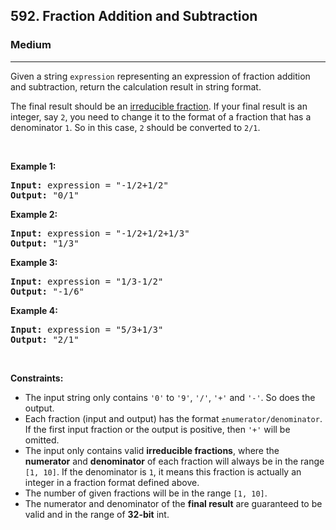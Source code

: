 <h2>592. Fraction Addition and Subtraction</h2><h3>Medium</h3><hr><div><p>Given a string <code>expression</code> representing an expression of fraction addition and subtraction, return the calculation result in string format.</p>

<p>The final result should be an <a href="https://en.wikipedia.org/wiki/Irreducible_fraction" target="_blank">irreducible fraction</a>. If your final result is an integer, say <code>2</code>, you need to change it to the format of a fraction that has a denominator <code>1</code>. So in this case, <code>2</code> should be converted to <code>2/1</code>.</p>

<p>&nbsp;</p>
<p><strong>Example 1:</strong></p>

<pre><strong>Input:</strong> expression = "-1/2+1/2"
<strong>Output:</strong> "0/1"
</pre>

<p><strong>Example 2:</strong></p>

<pre><strong>Input:</strong> expression = "-1/2+1/2+1/3"
<strong>Output:</strong> "1/3"
</pre>

<p><strong>Example 3:</strong></p>

<pre><strong>Input:</strong> expression = "1/3-1/2"
<strong>Output:</strong> "-1/6"
</pre>

<p><strong>Example 4:</strong></p>

<pre><strong>Input:</strong> expression = "5/3+1/3"
<strong>Output:</strong> "2/1"
</pre>

<p>&nbsp;</p>
<p><strong>Constraints:</strong></p>

<ul>
	<li>The input string only contains <code>'0'</code> to <code>'9'</code>, <code>'/'</code>, <code>'+'</code> and <code>'-'</code>. So does the output.</li>
	<li>Each fraction (input and output) has the format <code>±numerator/denominator</code>. If the first input fraction or the output is positive, then <code>'+'</code> will be omitted.</li>
	<li>The input only contains valid <b>irreducible fractions</b>, where the <b>numerator</b> and <b>denominator</b> of each fraction will always be in the range <code>[1, 10]</code>. If the denominator is <code>1</code>, it means this fraction is actually an integer in a fraction format defined above.</li>
	<li>The number of given fractions will be in the range <code>[1, 10]</code>.</li>
	<li>The numerator and denominator of the <b>final result</b> are guaranteed to be valid and in the range of <strong>32-bit</strong> int.</li>
</ul>
</div>